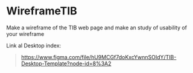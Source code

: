 # WireframeTIB
Make a wireframe of the TIB web page and make an study of usability of your wireframe

Link al Desktop index:
> https://www.figma.com/file/hU9MCGf7doKxcYwnnSOIdY/TIB-Desktop-Template?node-id=8%3A2